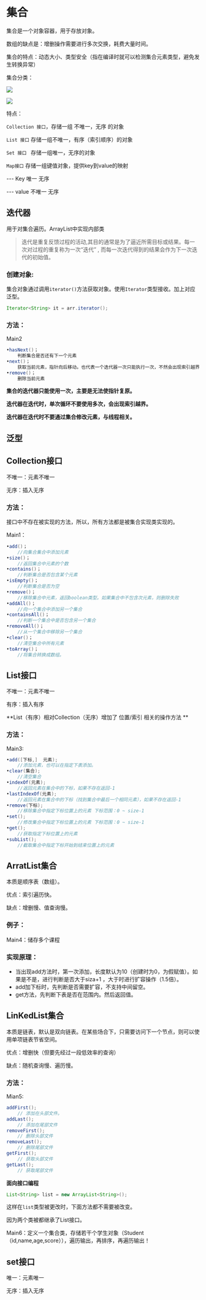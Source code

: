 # 集合

集合是一个对象容器，用于存放对象。

数组的缺点是：增删操作需要进行多次交换，耗费大量时间。

集合的特点：动态大小、类型安全（指在编译时就可以检测集合元素类型，避免发生转换异常）

集合分类：

![](.\img\1.png)

![](.\img\2.png)

特点：

`Collection 接口`，存储一组 不唯一，无序 的对象

`List 接口`	存储一组不唯一，有序（索引顺序）的对象

`Set 接口	`	存储一组唯一，无序的对象

 

`Map接口`		存储一组键值对象，提供key到value的映射

--- Key  		 唯一 无序     

--- value  	不唯一 无序



## 迭代器

用于对集合遍历。ArrayList中实现内部类

> 迭代是重复反馈过程的活动,其⽬的通常是为了逼近所需⽬标或结果。每⼀次对过程的重复称为⼀次“迭代” , ⽽每⼀次迭代得到的结果会作为下⼀次迭代的初始值。 

### 创建对象:

集合对象通过调用`iterator()`方法获取对象。使用`Iterator`类型接收。加上对应泛型。

```java
Iterator<String> it = arr.iterator();
```



### 方法：

Main2

```java
•hasNext()；
    判断集合是否还有下一个元素
•next()；
    获取当前元素，指针向后移动。也代表一个迭代器一次只能执行一次，不然会出现索引越界异常。
•remove()；
    删除当前元素
```

**集合的迭代器只能使用一次，主要是无法使指针复原。**

**迭代器在迭代时，单次循环不要使用多次，会出现索引越界。**

**迭代器在迭代时不要通过集合修改元素，与线程相关。**



## 泛型



## Collection接口

不唯一：元素不唯一

无序：插入无序



### 方法：

接口中不存在被实现的方法，所以，所有方法都是被集合实现类实现的。

Main1：

```java
•add()；
	//向集合集合中添加元素
•size()；
    //返回集合中元素的个数
•contains()；
	//判断集合是否包含某个元素 
•isEmpty()；
	//判断集合是否为空 
•remove()；	
	//移除集合中元素，返回boolean类型。如果集合中不包含次元素，则删除失败  
•addAll()；
	//向⼀个集合中添加另⼀个集合 
•containsAll()；
	//判断⼀个集合中是否包含另⼀个集合
•removeAll()；
	//从⼀个集合中移除另⼀个集合
•clear()；
	//清空集合中所有元素 
•toArray()；
	//将集合转换成数组。
```







## List接口

不唯一：元素不唯一

有序：插入有序

**List（有序）相对Collection（无序）增加了 位置/索引 相关的操作方法 **



### 方法：

Main3:

```java
•add([下标,]  元素);
    //添加元素，也可以在指定下表添加。
•clear(集合);
    //清空集合
•indexOf(元素);
    //返回元素在集合中的下标，如果不存在返回-1
•lastIndexOf(元素);
	//返回元素在集合中的下标（找到集合中最后⼀个相同元素），如果不存在返回-1
•remove(下标);
	//移除集合中指定下标位置上的元素 下标范围：0 ~ size-1
•set();
	//修改集合中指定下标位置上的元素 下标范围：0 ~ size-1
•get();
	//获取指定下标位置上的元素
•subList();
	//截取集合中指定下标开始到结束位置上的元素
```



## ArratList集合

本质是顺序表（数组）。

优点：索引遍历快。

缺点：增删慢、值查询慢。



### 例子：

Main4：储存多个课程



### 实现原理：

* 当出现add方法时，第一次添加，长度默认为10（创建时为0，为假赋值）。如果是不是，进行判断是否大于siza+1 ，大于时进行扩容操作（1.5倍）。
* add加下标时，先判断是否需要扩容，不支持中间留空。
* get方法，先判断下表是否在范围内。然后返回值。



## LinKedList集合

本质是链表，默认是双向链表。在某些场合下，只需要访问下一个节点，则可以使用单项链表节省空间。

优点：增删快（但要先经过一段低效率的查询）

缺点：随机查询慢、遍历慢。



### 方法：

Mian5:

```java
addFirst();
	// 添加在头部文件。
addLast();
	// 添加在尾部文件
removeFirst();
	// 删除头部文件
removeLast();
	// 删除尾部文件
getFirst();
	// 获取头部文件
getLast();
	// 获取尾部文件
```



**面向接口编程**

````java
List<String> list = new ArrayList<String>();
````

这样在`list`类型被更改时，下面方法都不需要被改变。

因为两个类被都继承了List接口。



Main6：定义一个集合类，存储若干个学生对象（Student（id,name,age,score）），遍历输出，再排序，再遍历输出！ 



## set接口

唯一：元素唯一

无序：插入无序































